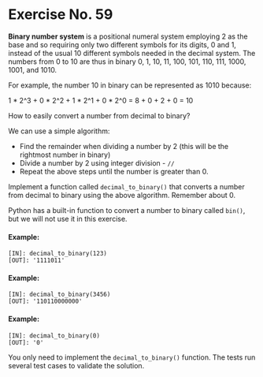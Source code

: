 # Exercise No. 59

**Binary number system** is a positional numeral system employing 2 as the base and so requiring only two different symbols for its digits, 0 and 1, instead of the usual 10 different symbols needed in the decimal system. The numbers from 0 to 10 are thus in binary 0, 1, 10, 11, 100, 101, 110, 111, 1000, 1001, and 1010.

For example, the number 10 in binary can be represented as 1010 because:

1 * 2^3 + 0 * 2^2 + 1 * 2^1 + 0 * 2^0 = 8 + 0 + 2 + 0 = 10


How to easily convert a number from decimal to binary?

We can use a simple algorithm:
-   Find the remainder when dividing a number by 2 (this will be the rightmost number in binary)
-   Divide a number by 2 using integer division - `//`
-   Repeat the above steps until the number is greater than 0.


Implement a function called `decimal_to_binary()` that converts a number from decimal to binary using the above algorithm. Remember about 0.


Python has a built-in function to convert a number to binary called `bin()`, but we will not use it in this exercise.

#### Example:

    [IN]: decimal_to_binary(123)
    [OUT]: '1111011'


#### Example:

    [IN]: decimal_to_binary(3456)
    [OUT]: '110110000000'


#### Example:

    [IN]: decimal_to_binary(0)
    [OUT]: '0'


You only need to implement the `decimal_to_binary()` function. The tests run several test cases to validate the solution.